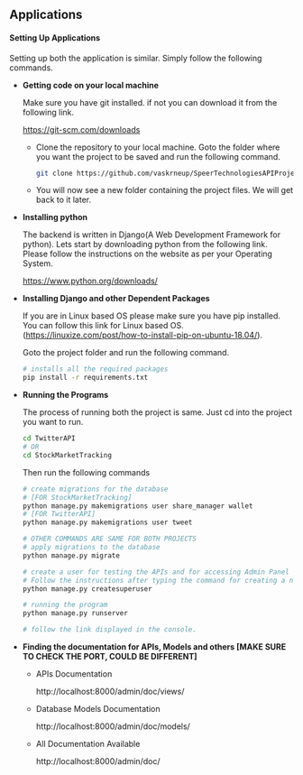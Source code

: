 ## Applications

#### Setting Up Applications

Setting up both the application is similar.
Simply follow the following commands.

* **Getting code on your local machine**

  Make sure you have git installed. if not you can download it from the following link.

  https://git-scm.com/downloads

    * Clone the repository to your local machine. Goto the folder where you want the project
      to be saved and run the following command.
      ```bash
      git clone https://github.com/vaskrneup/SpeerTechnologiesAPIProjects
      ```
    * You will now see a new folder containing the project files. We will get back to it later.

* **Installing python**

  The backend is written in Django(A Web Development Framework for python).
  Lets start by downloading python from the following link.
  Please follow the instructions on the website as per your Operating System.

  https://www.python.org/downloads/

* **Installing Django and other Dependent Packages**

  If you are in Linux based OS please make sure you have pip installed.
  You can follow this link for Linux based OS.
  (https://linuxize.com/post/how-to-install-pip-on-ubuntu-18.04/).

  Goto the project folder and run the following command.

    ```bash
    # installs all the required packages
    pip install -r requirements.txt
    ```
* **Running the Programs**

  The process of running both the project is same. Just cd into the project you want to run.
    ```bash
    cd TwitterAPI
    # OR
    cd StockMarketTracking
    ```

  Then run the following commands

    ```bash
    # create migrations for the database 
    # [FOR StockMarketTracking]
    python manage.py makemigrations user share_manager wallet 
    # [FOR TwitterAPI]    
    python manage.py makemigrations user tweet
  
    # OTHER COMMANDS ARE SAME FOR BOTH PROJECTS
    # apply migrations to the database
    python manage.py migrate
  
    # create a user for testing the APIs and for accessing Admin Panel
    # Follow the instructions after typing the command for creating a new user
    python manage.py createsuperuser
    
    # running the program
    python manage.py runserver
  
    # follow the link displayed in the console.
    ```

* **Finding the documentation for APIs, Models and others [MAKE SURE TO CHECK THE PORT, COULD BE DIFFERENT]**
    * APIs Documentation

      http://localhost:8000/admin/doc/views/

    * Database Models Documentation

      http://localhost:8000/admin/doc/models/

    * All Documentation Available

      http://localhost:8000/admin/doc/